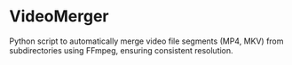 # VideoMerger
Python script to automatically merge video file segments (MP4, MKV) from subdirectories using FFmpeg, ensuring consistent resolution.
